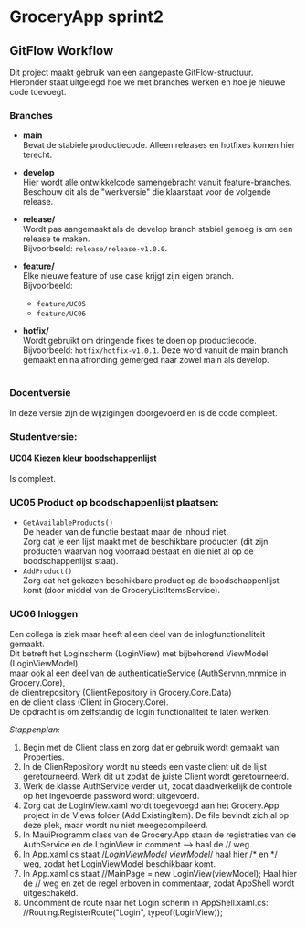 # GroceryApp sprint2

## GitFlow Workflow

Dit project maakt gebruik van een aangepaste GitFlow-structuur.  
Hieronder staat uitgelegd hoe we met branches werken en hoe je nieuwe code toevoegt.

### Branches
- **main**  
  Bevat de stabiele productiecode. Alleen releases en hotfixes komen hier terecht.

- **develop**  
  Hier wordt alle ontwikkelcode samengebracht vanuit feature-branches.  
  Beschouw dit als de "werkversie" die klaarstaat voor de volgende release.

- **release/**  
  Wordt pas aangemaakt als de develop branch stabiel genoeg is om een release te maken.  
  Bijvoorbeeld: `release/release-v1.0.0`.

- **feature/**  
  Elke nieuwe feature of use case krijgt zijn eigen branch.  
  Bijvoorbeeld:
    - `feature/UC05`
    - `feature/UC06`

- **hotfix/**  
  Wordt gebruikt om dringende fixes te doen op productiecode.  
  Bijvoorbeeld: `hotfix/hotfix-v1.0.1`.
  Deze word vanuit de main branch gemaakt en na afronding gemerged naar zowel main als develop.

#
### Docentversie  
In deze versie zijn de wijzigingen doorgevoerd en is de code compleet.  

### Studentversie:  

#### UC04 Kiezen kleur boodschappenlijst  
Is compleet.

### UC05 Product op boodschappenlijst plaatsen:   
- `GetAvailableProducts()`  
	De header van de functie bestaat maar de inhoud niet.  
	Zorg dat je een lijst maakt met de beschikbare producten (dit zijn producten waarvan nog voorraad bestaat en die niet al op de boodschappenlijst staat).  
- `AddProduct()`   
	Zorg dat het gekozen beschikbare product op de boodschappenlijst komt (door middel van de GroceryListItemsService).  

### UC06 Inloggen  
Een collega is ziek maar heeft al een deel van de inlogfunctionaliteit gemaakt.  
Dit betreft het Loginscherm (LoginView) met bijbehorend ViewModel (LoginViewModel),  
maar ook al een deel van de authenticatieService (AuthServnn,mnmice in Grocery.Core),  
de clientrepository (ClientRepository in Grocery.Core.Data)  
en de client class (Client in Grocery.Core).  
De opdracht is om zelfstandig de login functionaliteit te laten werken.  

*Stappenplan:*  
1. Begin met de Client class en zorg dat er gebruik wordt gemaakt van Properties.  
2. In de ClienRepository wordt nu steeds een vaste client uit de lijst geretourneerd. Werk dit uit zodat de juiste Client wordt geretourneerd.  
3. Werk de klasse AuthService verder uit, zodat daadwerkelijk de controle op het ingevoerde password wordt uitgevoerd.
4. Zorg dat de LoginView.xaml wordt toegevoegd aan het Grocery.App project in de Views folder (Add ExistingItem). De file bevindt zich al op deze plek, maar wordt nu niet meegecompileerd.  
5. In MauiProgramm class van de Grocery.App staan de registraties van de AuthService en de LoginView in comment --> haal de // weg.  
6. In App.xaml.cs staat /*LoginViewModel viewModel*/ haal hier /* en */ weg, zodat het LoginViewModel beschikbaar komt.  
7. In App.xaml.cs staat //MainPage = new LoginView(viewModel); Haal hier de // weg en zet de regel erboven in commentaar, zodat AppShell wordt uitgeschakeld.  
8. Uncomment de route naar het Login scherm in AppShell.xaml.cs: //Routing.RegisterRoute("Login", typeof(LoginView)); 
 
